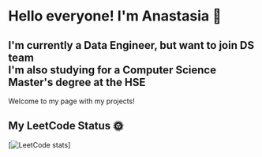 # Hello everyone! I'm Anastasia 🌺
## I'm currently a Data Engineer, but want to join DS team <br/> I'm also studying for a Computer Science Master's degree at the HSE 
Welcome to my page with my projects!

## My LeetCode Status 🌞
[![LeetCode stats](https://leetcode-stats-six.vercel.app/?username=AnDore21&theme=dark)]
